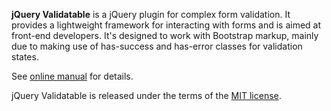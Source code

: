 **jQuery Validatable** is a jQuery plugin for complex form validation. It provides a lightweight framework for interacting with forms and is aimed at front-end developers. It's designed to work with Bootstrap markup, mainly due to making use of has-success and has-error classes for validation states.

See [online manual](http://progpis.github.io/jquery-validatable) for details.

jQuery Validatable is released under the terms of the [MIT license](http://en.wikipedia.org/wiki/MIT_License).
